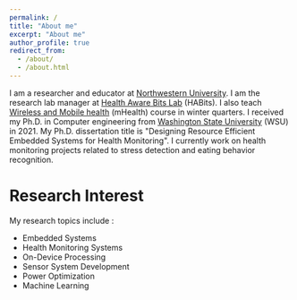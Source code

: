 ```yaml
---
permalink: /
title: "About me"
excerpt: "About me"
author_profile: true
redirect_from: 
  - /about/
  - /about.html
---
```

I am a researcher and educator at [Northwestern University](https://www.northwestern.edu/). I am the research lab manager at [Health Aware Bits Lab](http://www.nalshurafa.com/index.html) (HABits). I also teach [Wireless and Mobile health](https://www.mccormick.northwestern.edu/computer-science/academics/courses/descriptions/397-497-14.html) (mHealth) course in winter quarters. I received my Ph.D. in Computer engineering from [Washington State University](https://wsu.edu) (WSU) in 2021. My Ph.D. dissertation title is "Designing Resource Efficient Embedded Systems for Health Monitoring". I currently work on health monitoring projects related to stress detection and eating behavior recognition.

Research Interest
======
My research topics include :
* Embedded Systems
* Health Monitoring Systems
* On-Device Processing 
* Sensor System Development
* Power Optimization
* Machine Learning

